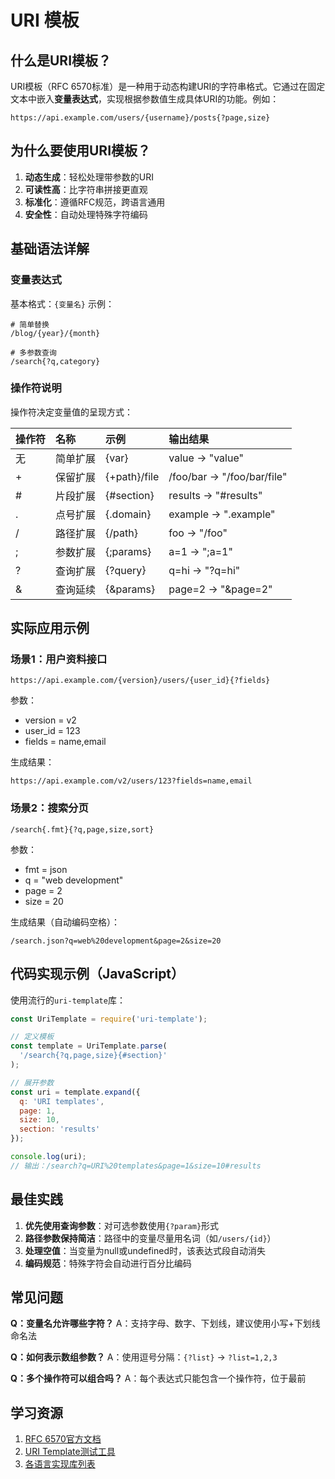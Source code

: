 # URI 模板

## 什么是URI模板？

URI模板（RFC 6570标准）是一种用于动态构建URI的字符串格式。它通过在固定文本中嵌入**变量表达式**，实现根据参数值生成具体URI的功能。例如：

```uri
https://api.example.com/users/{username}/posts{?page,size}
```

## 为什么要使用URI模板？

1. **动态生成**：轻松处理带参数的URI
2. **可读性高**：比字符串拼接更直观
3. **标准化**：遵循RFC规范，跨语言通用
4. **安全性**：自动处理特殊字符编码

## 基础语法详解

### 变量表达式

基本格式：`{变量名}`
示例：

```uri
# 简单替换
/blog/{year}/{month}

# 多参数查询
/search{?q,category}
```

### 操作符说明

操作符决定变量值的呈现方式：

| 操作符 | 名称     | 示例         | 输出结果                   |
| :----- | :------- | :----------- | :------------------------- |
| 无     | 简单扩展 | {var}        | value → "value"            |
| +      | 保留扩展 | {+path}/file | /foo/bar → "/foo/bar/file" |
| #      | 片段扩展 | {#section}   | results → "#results"       |
| .      | 点号扩展 | {.domain}    | example → ".example"       |
| /      | 路径扩展 | {/path}      | foo → "/foo"               |
| ;      | 参数扩展 | {;params}    | a=1 → ";a=1"               |
| ?      | 查询扩展 | {?query}     | q=hi → "?q=hi"             |
| &      | 查询延续 | {&params}    | page=2 → "&page=2"         |

## 实际应用示例

### 场景1：用户资料接口

```uri
https://api.example.com/{version}/users/{user_id}{?fields}
```

参数：

- version = v2
- user_id = 123
- fields = name,email

生成结果：

```uri
https://api.example.com/v2/users/123?fields=name,email
```

### 场景2：搜索分页

```uri
/search{.fmt}{?q,page,size,sort}
```

参数：

- fmt = json
- q = "web development"
- page = 2
- size = 20

生成结果（自动编码空格）：

```uri
/search.json?q=web%20development&page=2&size=20
```

## 代码实现示例（JavaScript）

使用流行的`uri-template`库：

```javascript
const UriTemplate = require('uri-template');

// 定义模板
const template = UriTemplate.parse(
  '/search{?q,page,size}{#section}'
);

// 展开参数
const uri = template.expand({
  q: 'URI templates',
  page: 1,
  size: 10,
  section: 'results'
});

console.log(uri); 
// 输出：/search?q=URI%20templates&page=1&size=10#results
```

## 最佳实践

1. **优先使用查询参数**：对可选参数使用`{?param}`形式
2. **路径参数保持简洁**：路径中的变量尽量用名词（如`/users/{id}`）
3. **处理空值**：当变量为null或undefined时，该表达式段自动消失
4. **编码规范**：特殊字符会自动进行百分比编码

## 常见问题

**Q：变量名允许哪些字符？**
A：支持字母、数字、下划线，建议使用小写+下划线命名法

**Q：如何表示数组参数？**
A：使用逗号分隔：`{?list}` → `?list=1,2,3`

**Q：多个操作符可以组合吗？**
A：每个表达式只能包含一个操作符，位于最前

## 学习资源

1. [RFC 6570官方文档](https://tools.ietf.org/html/rfc6570)
2. [URI Template测试工具](https://uri-template-tester.glitch.me/)
3. [各语言实现库列表](https://github.com/uri-templates)